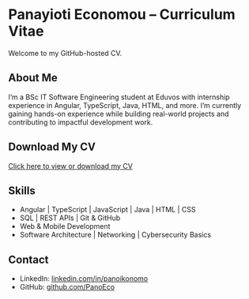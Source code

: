 # Panayioti Economou – Curriculum Vitae

Welcome to my GitHub-hosted CV.

## About Me

I’m a BSc IT Software Engineering student at Eduvos with internship experience in Angular, TypeScript, Java, HTML, and more. I’m currently gaining hands-on experience while building real-world projects and contributing to impactful development work.

## Download My CV

[Click here to view or download my CV](https://github.com/PanoEco/Pano-cv/blob/main/YourCVFileName.pdf)

## Skills

- Angular | TypeScript | JavaScript | Java | HTML | CSS
- SQL | REST APIs | Git & GitHub
- Web & Mobile Development
- Software Architecture | Networking | Cybersecurity Basics

## Contact

- LinkedIn: [linkedin.com/in/panoikonomo](https://linkedin.com/in/panoikonomo)
- GitHub: [github.com/PanoEco](https://github.com/PanoEco)
